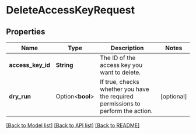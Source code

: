 # DeleteAccessKeyRequest

## Properties

Name | Type | Description | Notes
------------ | ------------- | ------------- | -------------
**access_key_id** | **String** | The ID of the access key you want to delete. | 
**dry_run** | Option<**bool**> | If true, checks whether you have the required permissions to perform the action. | [optional]

[[Back to Model list]](../README.md#documentation-for-models) [[Back to API list]](../README.md#documentation-for-api-endpoints) [[Back to README]](../README.md)


